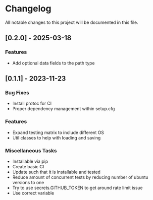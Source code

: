 # Changelog

All notable changes to this project will be documented in this file.

## [0.2.0] - 2025-03-18

### Features

- Add optional data fields to the path type

## [0.1.1] - 2023-11-23

### Bug Fixes

- Install protoc for CI
- Proper dependency management within setup.cfg

### Features

- Expand testing matrix to include different OS
- Util classes to help with loading and saving

### Miscellaneous Tasks

- Installable via pip
- Create basic CI
- Update such that it is installable and tested
- Reduce amount of concurrent tests by reducing number of ubuntu versions to one
- Try to use secrets.GITHUB_TOKEN to get around rate limit issue
- Use correct variable

<!-- generated by git-cliff -->
